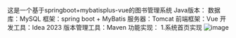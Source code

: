 这是一个基于springboot+mybatisplus-vue的图书管理系统
Java版本：
数据库：MySQL
框架：spring boot + MyBatis
服务器：Tomcat
前端框架：Vue
开发工具：Idea 2023
版本管理工具：Maven
功能实现：
1.系统首页实现
![image](https://github.com/Chenhongbin14/book-manager/assets/171695287/b799bb09-84d4-42c2-b314-4a397cac86f3)
